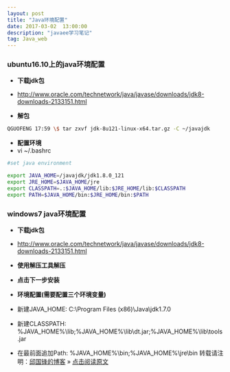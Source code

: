 ```yaml
---
layout: post
title: "Java环境配置"
date: 2017-03-02  13:00:00
description: "javaee学习笔记"
tag: Java_web 
---
```

### ubuntu16.10上的java环境配置
* **下载jdk包**
* http://www.oracle.com/technetwork/java/javase/downloads/jdk8-downloads-2133151.html

* **解包**
```bash
QGUOFENG 17:59 \$ tar zxvf jdk-8u121-linux-x64.tar.gz -C ~/javajdk
```

* **配置环境**
* vi ~/.bashrc
```bash
#set java environment

export JAVA_HOME=/javajdk/jdk1.8.0_121
export JRE_HOME=$JAVA_HOME/jre
export CLASSPATH=.:$JAVA_HOME/lib:$JRE_HOME/lib:$CLASSPATH
export PATH=$JAVA_HOME/bin:$JRE_HOME/bin:$PATH

```

### windows7 java环境配置
* **下载jdk包**
* http://www.oracle.com/technetwork/java/javase/downloads/jdk8-downloads-2133151.html

* **使用解压工具解压**

* **点击下一步安装**

* **环境配置(需要配置三个环境变量)**
* 新建JAVA_HOME:     C:\Program Files (x86)\Java\jdk1.7.0

* 新建CLASSPATH:     %JAVA_HOME%\lib;%JAVA_HOME%\lib\dt.jar;%JAVA_HOME%\lib\tools.jar

* 在最前面追加Path:  %JAVA_HOME%\bin;%JAVA_HOME%\jre\bin
转载请注明：[邱国锋的博客](http://qiuguofeng.com) » [点击阅读原文](http://qiuguofeng.com/2017/03/Java环境配置/)

